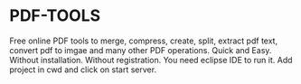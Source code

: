 # PDF-TOOLS
Free online PDF tools to merge, compress, create, split, extract pdf text, convert pdf to imgae and many other PDF operations. Quick and Easy. Without installation. Without registration.
You need eclipse IDE to run it.
Add project in cwd and click on start server.


